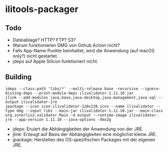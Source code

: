 # ilitools-packager

## Todo
- Dateiablage? HTTP? FTP? S3?
- Warum funktionieren DMG von Github Action nicht?
- Falls App-Name Punkte beinhaltet, wird die Anwendung (auf macOS only?) nicht gestartet.
- jdeps auf Apple Silicon funktioniert nicht. 

## Building

```
jdeps --class-path 'libs/*' --multi-release base -recursive --ignore-missing-deps --print-module-deps ilivalidator-1.11.10.jar
jlink --add-modules java.base,java.desktop,java.management,java.sql --output ilivalidator-jre
jpackage --icon icon-ilivalidator-128x128.icns --name ilivalidator --type dmg --input libs --main-jar ilivalidator-1.11.10.jar --main-class org.interlis2.validator.Main -d output --runtime-image ilivalidator-jre --app-version 1.11.10 --java-options -Xmx2g
```

- jdeps: Eruiert die Abhängigkeiten der Anwendung von der JRE. 
- jlink: Erzeugt auf Basis der Abhängigkeiten eine möglichst kleine JRE.
- jpackage: Herstellen des OS-spezifischen Packages mit der eigenen JRE.
